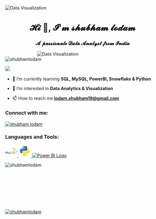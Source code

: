<img align="center" alt="Data Visualization" width="1200" height="300" src="https://www.impressico.com/wp-content/uploads/2020/10/bi-dashboard.gif">

<!--- ![MasterHead](https://www.impressico.com/wp-content/uploads/2020/10/bi-dashboard.gif)--->


<h1 align="center">𝓗𝓲 👋, 𝓘'𝓶 𝓼𝓱𝓾𝓫𝓱𝓪𝓶 𝓵𝓸𝓭𝓪𝓶</h1>
<h3 align="center">𝓐 𝓹𝓪𝓼𝓼𝓲𝓸𝓷𝓪𝓽𝓮 𝓓𝓪𝓽𝓪 𝓐𝓷𝓪𝓵𝔂𝓼𝓽 𝓯𝓻𝓸𝓶 𝓘𝓷𝓭𝓲𝓪</h3>

<img align="right" alt="Data Visualization" width="400" src="https://i.pinimg.com/originals/91/16/8b/91168b4873f6659b3e9fdfe4b89cd864.gif">

<p align="left"> <img src="https://komarev.com/ghpvc/?username=shubhamlodam&label=Profile%20views&color=0e75b6&style=flat" alt="shubhamlodam" /> </p>
<p align="left"> <a href="https://www.linkedin.com/in/shubham-lodam-6a8386255/" target="blank"><img src="https://img.shields.io/badge/LinkedIn-0077B5?style=for-the-badge&logo=linkedin&logoColor=white" /></a> </p>

- 🌱 I’m currently learning **SQL, MySQL, PowerBI, Snowflake & Python**

- 👀 I’m interested in **Data Analytics & Visualization**

- 📫 How to reach me **lodam.shubham19@gmail.com**

<h3 align="left">Connect with me:</h3>
<p align="left">
<a href="https://linkedin.com/in/shubham lodam" target="blank"><img align="center" src="https://raw.githubusercontent.com/rahuldkjain/github-profile-readme-generator/master/src/images/icons/Social/linked-in-alt.svg" alt="shubham lodam" height="30" width="40" /></a>
</p>

<h3 align="left">Languages and Tools:</h3>
<p align="left"> <a href="https://www.mysql.com/" target="_blank" rel="noreferrer"> <img src="https://raw.githubusercontent.com/devicons/devicon/master/icons/mysql/mysql-original-wordmark.svg" alt="mysql" width="40" height="40"/> </a> <a href="https://www.python.org" target="_blank" rel="noreferrer"> <img src="https://raw.githubusercontent.com/devicons/devicon/master/icons/python/python-original.svg" alt="python" width="40" height="40"/> </a> <a href="https://powerbi.microsoft.com/en-au/" target="_blank" rel="noreferrer"> <img src="https://powerapps.microsoft.com/images/application-logos/svg/powerbi.svg" alt="Power BI Logo" width="35" height="35"/> </p>

<!---<p><img align="center"  src="https://github-readme-stats.vercel.app/api/top-langs?username=shubhamlodam&show_icons=true&locale=en&layout=compact" alt="shubhamlodam" /></p>--->

<p><img align="left" width="700" height="150" src="https://github-readme-stats.vercel.app/api?username=shubhamlodam&show_icons=true&locale=en" alt="shubhamlodam"/</p>



<p><img align="center" "800" height="150" src="https://github-readme-streak-stats.herokuapp.com/?user=shubhamlodam&" alt="shubhamlodam" /></p>
